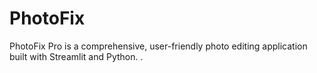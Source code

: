 # PhotoFix
PhotoFix Pro is a comprehensive, user-friendly photo editing application built with Streamlit and Python. .
